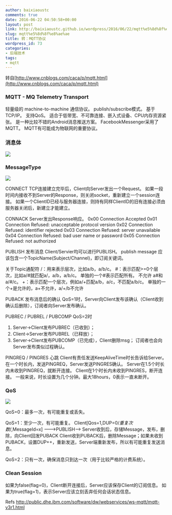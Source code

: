 ```yaml
---
author: baixiaoustc
comments: true
date: 2016-06-22 04:50:58+00:00
layout: post
link: http://baixiaoustc.github.io/wordpress/2016/06/22/mqtt%e5%8d%8f%e8%ae%ae/
slug: mqtt%e5%8d%8f%e8%ae%ae
title: 转：MQTT协议
wordpress_id: 73
categories:
- 后端技术
tags:
- mqtt
---
```


转自[http://www.cnblogs.com/caca/p/mqtt.html](http://www.cnblogs.com/caca/p/mqtt.html)


### MQTT - MQ Telemetry Transport


轻量级的 machine-to-machine 通信协议。
publish/subscribe模式。
基于TCP/IP。
支持QoS。
适合于低带宽、不可靠连接、嵌入式设备、CPU内存资源紧张。
是一种比较不错的Android消息推送方案。
FacebookMessenger采用了MQTT。
MQTT有可能成为物联网的重要协议。


### 消息体


![](http://images.cnitblog.com/i/1408/201403/151002110437924.png)


### MessageType


![](http://images.cnitblog.com/i/1408/201403/151002431369685.png)

CONNECT
TCP连接建立完毕后，Client向Server发出一个Request。
如果一段时间内接收不到Server的Response，则关闭socket，重新建立一个session连接。
如果一个ClientID已经与服务器连接，则持有同样ClientID的旧有连接必须由服务器关闭后，新建立才能建立。

CONNACK
Server发出Response响应。
0x00 Connection Accepted
0x01 Connection Refused: unacceptable protocol version
0x02 Connection Refused: identifier rejected
0x03 Connection Refused: server unavailable
0x04 Connection Refused: bad user name or password
0x05 Connection Refused: not authorized

PUBLISH 发布消息
Client/Servier均可以进行PUBLISH。
publish message 应该包含一个TopicName(Subject/Channel)，即订阅关键词。

关于Topic通配符
/：用来表示层次，比如a/b，a/b/c。
#：表示匹配>=0个层次，比如a/#就匹配a/，a/b，a/b/c。
单独的一个#表示匹配所有。
不允许 a#和a/#/c。
+：表示匹配一个层次，例如a/+匹配a/b，a/c，不匹配a/b/c。
单独的一个+是允许的，a+不允许，a/+/b不允许

PUBACK 发布消息后的确认
QoS=1时，Server向Client发布该确认（Client收到确认后删除），订阅者向Server发布确认。

PUBREC / PUBREL / PUBCOMP
QoS=2时
1. Server->Client发布PUBREC（已收到）；
2. Client->Server发布PUBREL（已释放）；
3. Server->Client发布PUBCOMP（已完成），Client删除msg；
订阅者也会向Server发布类似过程确认。

PINGREQ / PINGRES 心跳
Client有责任发送KeepAliveTime时长告诉给Server。在一个时长内，发送PINGREQ，Server发送PINGRES确认。
Server在1.5个时长内未收到PINGREQ，就断开连接。
Client在1个时长内未收到PINGRES，断开连接。
一般来说，时长设置为几个分钟。最大18hours，0表示一直未断开。


### QoS


![](http://images.cnitblog.com/i/1408/201403/151003150901190.png)

QoS=0：最多一次，有可能重复或丢失。

QoS=1：至少一次，有可能重复。
Client[Qos=1,DUP=0/*重复次数*/,MessageId=x] --->PUBLISH--> Server收到后，存储Message，发布，删除，向Client回发PUBACK
Client收到PUBACK后，删除Message；如果未收到PUBACK，设置DUP++，重新发送，Server端重新发布，所以有可能重复发送消息。

QoS=2：只有一次，确保消息只到达一次（用于比较严格的计费系统）。


### Clean Session


如果为false(flag=0)，Client断开连接后，Server应该保存Client的订阅信息。
如果为true(flag=1)，表示Server应该立刻丢弃任何会话状态信息。

Refs
http://public.dhe.ibm.com/software/dw/webservices/ws-mqtt/mqtt-v3r1.html
